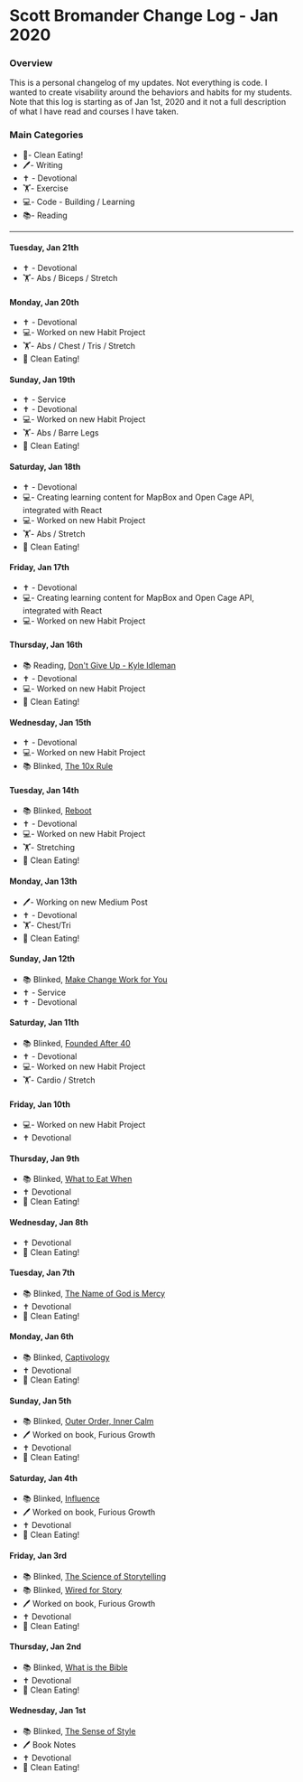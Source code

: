 # Scott Bromander Change Log - Jan 2020

### Overview
This is a personal changelog of my updates. Not everything is code. I wanted to create visability around the behaviors and habits for my students. Note that this log is starting as of Jan 1st, 2020 and it not a full description of what I have read and courses I have taken. 

### Main Categories
- 🍎- Clean Eating!
- 🖊- Writing
- ✝️ - Devotional
- 🏋️‍- Exercise
- 💻- Code - Building / Learning
- 📚- Reading

---
#### Tuesday, Jan 21th
- ✝️ - Devotional
- 🏋️‍- Abs / Biceps / Stretch

#### Monday, Jan 20th
- ✝️ - Devotional
- 💻- Worked on new Habit Project
- 🏋️‍- Abs / Chest / Tris / Stretch
- 🍎 Clean Eating!

#### Sunday, Jan 19th
- ✝️ - Service
- ✝️ - Devotional
- 💻- Worked on new Habit Project
- 🏋️‍- Abs / Barre Legs
- 🍎 Clean Eating!

#### Saturday, Jan 18th
- ✝️ - Devotional
- 💻- Creating learning content for MapBox and Open Cage API, integrated with React
- 💻- Worked on new Habit Project
- 🏋️‍- Abs / Stretch
- 🍎 Clean Eating!

#### Friday, Jan 17th
- ✝️ - Devotional
- 💻- Creating learning content for MapBox and Open Cage API, integrated with React
- 💻- Worked on new Habit Project

#### Thursday, Jan 16th
- 📚 Reading, [Don't Give Up - Kyle Idleman](https://www.amazon.com/Dont-Give-Up-Confidence-Believing/dp/0801019427)
- ✝️ - Devotional
- 💻- Worked on new Habit Project
- 🍎 Clean Eating!

#### Wednesday, Jan 15th
- ✝️ - Devotional
- 💻- Worked on new Habit Project
- 📚 Blinked, [The 10x Rule](https://www.blinkist.com/books/the-10x-rule-en)

#### Tuesday, Jan 14th
- 📚 Blinked, [Reboot](https://www.blinkist.com/books/reboot-en)
- ✝️ - Devotional
- 💻- Worked on new Habit Project
- 🏋️‍- Stretching
- 🍎 Clean Eating!

#### Monday, Jan 13th
- 🖊- Working on new Medium Post
- ✝️ - Devotional
- 🏋️‍- Chest/Tri
- 🍎 Clean Eating!

#### Sunday, Jan 12th
- 📚 Blinked, [Make Change Work for You](https://www.blinkist.com/books/make-change-work-for-you-en)
- ✝️ - Service
- ✝️ - Devotional

#### Saturday, Jan 11th
- 📚 Blinked, [Founded After 40](https://www.blinkist.com/books/founded-after-40-en)
- ✝️ - Devotional
- 💻- Worked on new Habit Project
- 🏋️‍- Cardio / Stretch

#### Friday, Jan 10th
- 💻- Worked on new Habit Project
- ✝️ Devotional

#### Thursday, Jan 9th
- 📚 Blinked, [What to Eat When](https://www.blinkist.com/books/what-to-eat-when-en)
- ✝️ Devotional
- 🍎 Clean Eating!

#### Wednesday, Jan 8th
- ✝️ Devotional
- 🍎 Clean Eating!

#### Tuesday, Jan 7th
- 📚 Blinked, [The Name of God is Mercy](https://www.blinkist.com/books/the-name-of-god-is-mercy-en)
- ✝️ Devotional
- 🍎 Clean Eating!

#### Monday, Jan 6th
- 📚 Blinked, [Captivology](https://www.blinkist.com/books/captivology-en)
- ✝️ Devotional
- 🍎 Clean Eating!

#### Sunday, Jan 5th
- 📚 Blinked, [Outer Order, Inner Calm](https://www.blinkist.com/books/outer-order-inner-calm-en)
- 🖊 Worked on book, Furious Growth
- ✝️ Devotional
- 🍎 Clean Eating!

#### Saturday, Jan 4th
- 📚 Blinked, [Influence](https://www.blinkist.com/books/influence-en)
- 🖊 Worked on book, Furious Growth
- ✝️ Devotional
- 🍎 Clean Eating!


#### Friday, Jan 3rd
- 📚 Blinked, [The Science of Storytelling](https://www.blinkist.com/books/the-science-of-storytelling-en)
- 📚 Blinked, [Wired for Story](https://www.blinkist.com/books/wired-for-story-en)
- 🖊 Worked on book, Furious Growth
- ✝️ Devotional
- 🍎 Clean Eating!

#### Thursday, Jan 2nd
- 📚 Blinked, [What is the Bible](https://www.blinkist.com/books/what-is-the-bible-en)
- ✝️ Devotional
- 🍎 Clean Eating!

#### Wednesday, Jan 1st
- 📚 Blinked, [The Sense of Style](https://www.blinkist.com/books/the-sense-of-style-en)
- 🖊 Book Notes
- ✝️ Devotional
- 🍎 Clean Eating!
